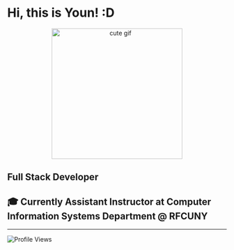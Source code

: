 # Hi, this is Youn! :D

<p align="center">
  <img src="https://media1.tenor.com/m/OjzCsUydYUEAAAAd/cute-cha-pri.gif" width="300" alt="cute gif"/>
</p>

## Full Stack Developer 
## 🎓 Currently Assistant Instructor at Computer Information Systems Department @ RFCUNY

---

![Profile Views](https://komarev.com/ghpvc/?username=younnlei&color=blueviolet&style=for-the-badge)
